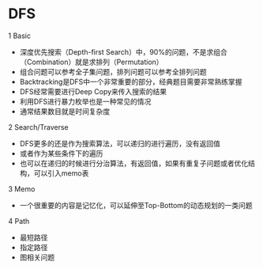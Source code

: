 # DFS

1 Basic

* 深度优先搜索（Depth-first Search）中，90%的问题，不是求组合（Combination）就是求排列（Permutation）
* 组合问题可以参考全子集问题，排列问题可以参考全排列问题
* Backtracking是DFS中一个非常重要的部分，经典题目需要非常熟练掌握
* DFS经常需要进行Deep Copy来传入搜索的结果
* 利用DFS进行暴力枚举也是一种常见的情况
* 通常结果数目就是时间复杂度

2 Search/Traverse

* DFS更多的还是作为搜索算法，可以递归的进行遍历，没有返回值
* 或者作为某些条件下的遍历
* 也可以在递归的时候进行分治算法，有返回值，如果有重复子问题或者优化结构，可以引入memo表

3 Memo

* 一个很重要的内容是记忆化，可以延伸至Top-Bottom的动态规划的一类问题

4 Path

* 最短路径
* 指定路径
* 图相关问题



